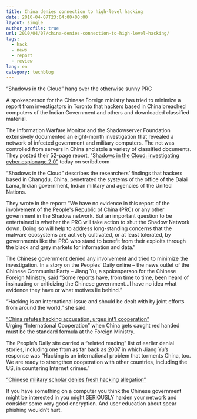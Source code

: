 ```yaml
---
title: China denies connection to high-level hacking
date: 2010-04-07T23:04:00+00:00
layout: single
author_profile: true
url: 2010/04/07/china-denies-connection-to-high-level-hacking/
tags:
  - hack
  - news
  - report
  - review
lang: en
category: techblog
---
```

<span><span>“Shadows in the Cloud” hang over the otherwise sunny PRC</span></span>

A spokesperson for the Chinese Foreign ministry has tried to minimize a report from investigators in Toronto that hackers based in China breached computers of the Indian Government and others and downloaded classified material.

The Information Warfare Monitor and the Shadowserver Foundation extensively documented an eight-month investigation that revealed a network of infected government and military computers. The net was controlled from servers in China and stole a variety of classified documents. They posted their 52-page report, <a href="http://www.scribd.com/doc/29435784/SHADOWS-IN-THE-CLOUD-Investigating-Cyber-Espionage-2-0" target="_blank">“Shadows in the Cloud: investigating cyber espionage 2.0”</a> today on scribd.com

“Shadows in the Cloud” describes the researchers’ findings that hackers based in Changdu, China, penetrated the systems of the office of the Dalai Lama, Indian government, Indian military and agencies of the United Nations.

They wrote in the report: <span>&#8220;We have no evidence in this report of the involvement of the People's Republic of China (PRC) or any other government in the Shadow network. But an important question to be entertained is whether the PRC will take action to shut the Shadow Network down. Doing so will help to address long-standing concerns that the malware ecosystems are actively cultivated, or at least tolerated, by governments like the PRC who stand to benefit from their exploits through the black and grey markets for information and data.”</span>

The Chinese government denied any involvement and tried to minimize the investigation. In a story on the Peoples’ Daily online – the news outlet of the Chinese Communist Party – Jiang Yu, a spokesperson for the Chinese Foreign Ministry, said <span>&#8220;Some reports have, from time to time, been heard of insinuating or criticizing the Chinese government&#8230;I have no idea what evidence they have or what motives lie behind.&#8221;</span>

<span>&#8220;Hacking is an international issue and should be dealt with by joint efforts from around the world,&#8221;</span> she said.

<a href="http://english.people.com.cn/90001/90776/90883/6942180.html" target="_blank">“China refutes hacking accusation, urges int'l cooperation&#8221;</a>  
Urging “International Cooperation” when China gets caught red handed must be the standard formula at the Foreign Ministry.

The People’s Daily site carried a “related reading” list of earlier denial stories, including one from as far back as 2007 in which Jiang Yu’s response was <span>&#8220;Hacking is an <span>international problem</span> that torments China, too. We are ready to <span>strengthen cooperation with other countries</span>, including the US, in countering Internet crimes.&#8221;</span>

<a href="http://english.people.com.cn/90001/90776/90883/6256023.html" target="_blank">“Chinese military scholar denies fresh hacking allegation”</a>

If you have something on a computer you think the Chinese government might be interested in you might SERIOUSLY harden your network and consider some very good encryption. And user education about spear phishing wouldn’t hurt.